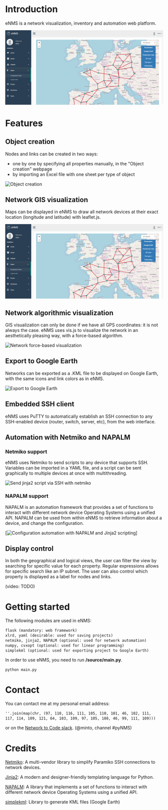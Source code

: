 # Introduction

eNMS is a network visualization, inventory and automation web platform.

![eNMS](https://github.com/afourmy/eNMS/blob/master/readme/eNMS.png)

# Features

## Object creation

Nodes and links can be created in two ways: 
- one by one by specifying all properties manually, in the "Object creation" webpage
- by importing an Excel file with one sheet per type of object

![Object creation](https://github.com/afourmy/eNMS/blob/master/readme/object_creation.png)

## Network GIS visualization

Maps can be displayed in eNMS to draw all network devices at their exact location (longitude and latitude) with leaflet.js.

![Network GIS visualization](https://github.com/afourmy/eNMS/blob/master/readme/eNMS.png)

## Network algorithmic visualization

GIS visualization can only be done if we have all GPS coordinates: it is not always the case.
eNMS uses vis.js to visualize the network in an aesthetically pleasing way, with a force-based algorithm.

![Network force-based visualization](https://github.com/afourmy/eNMS/blob/master/readme/logical_view.png)

## Export to Google Earth

Networks can be exported as a .KML file to be displayed on Google Earth, with the same icons and link colors as in eNMS.

![Export to Google Earth](https://github.com/afourmy/eNMS/blob/master/readme/google_earth_export.png)

## Embedded SSH client

eNMS uses PuTTY to automatically establish an SSH connection to any SSH-enabled device (router, switch, server, etc), from the web interface.

## Automation with Netmiko and NAPALM

### Netmiko support

eNMS uses Netmiko to send scripts to any device that supports SSH. 
Variables can be imported in a YAML file, and a script can be sent graphically to multiple devices at once with multithreading.

![Send jinja2 script via SSH with netmiko](https://github.com/afourmy/eNMS/blob/master/readme/netmiko.png)

### NAPALM support

NAPALM is an automation framework that provides a set of functions to interact with different network device Operating Systems using a unified API. NAPALM can be used from within eNMS to retrieve information about a device, and change the configuration.

[![Configuration automation with NAPALM and Jinja2 scripting](https://github.com/afourmy/eNMS/blob/master/readme/napalm_configuration.png)]

## Display control

In both the geographical and logical views, the user can filter the view by searching for specific value for each property. Regular expressions allows for specific search like an IP subnet.
The user can also control which property is displayed as a label for nodes and links.

(video: TODO)

# Getting started

The following modules are used in eNMS:
```
flask (mandatory: web framework)
xlrd, yaml (desirable: used for saving projects)
netmiko, jinja2, NAPALM (optional: used for network automation)
numpy, cvxopt (optional: used for linear programming)
simplekml (optional: used for exporting project to Google Earth)
```

In order to use eNMS, you need to run **/source/main.py**.
```
python main.py
```

# Contact

You can contact me at my personal email address:
```
''.join(map(chr, (97, 110, 116, 111, 105, 110, 101, 46, 102, 111, 
117, 114, 109, 121, 64, 103, 109, 97, 105, 108, 46, 99, 111, 109)))
```

or on the [Network to Code slack](http://networktocode.herokuapp.com "Network to Code slack"). (@minto, channel #pyNMS)

# Credits

[Netmiko](https://github.com/ktbyers/netmiko "Netmiko"): A multi-vendor library to simplify Paramiko SSH connections to network devices.

[Jinja2](https://github.com/pallets/jinja "Jinja2"): A modern and designer-friendly templating language for Python.

[NAPALM](https://github.com/napalm-automation/napalm "NAPALM"): A library that implements a set of functions to interact with different network device Operating Systems using a unified API.

[simplekml](http://simplekml.readthedocs.io/en/latest/): Library to generate KML files (Google Earth)

